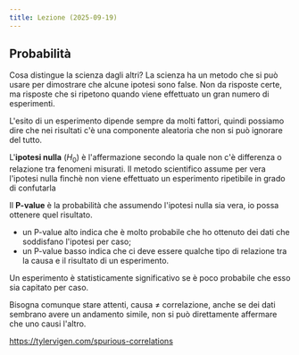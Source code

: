 ```yaml
---
title: Lezione (2025-09-19)
---
```


## Probabilità

Cosa distingue la scienza dagli altri? La scienza ha un metodo che si può usare
per dimostrare che alcune ipotesi sono false. Non da risposte certe, ma risposte
che si ripetono quando viene effettuato un gran numero di esperimenti.

L'esito di un esperimento dipende sempre da molti fattori, quindi possiamo dire
che nei risultati c'è una componente aleatoria che non si può ignorare del
tutto.

L'**ipotesi nulla** ($H_0$) è l'affermazione secondo la quale non c'è differenza
o relazione tra fenomeni misurati. Il metodo scientifico assume per vera
l'ipotesi nulla finchè non viene effettuato un esperimento ripetibile in grado
di confutarla

Il **P-value** è la probabilità che assumendo l'ipotesi nulla sia vera, io possa
ottenere quel risultato.

- un P-value alto indica che è molto probabile che ho ottenuto dei dati che
  soddisfano l'ipotesi per caso;
- un P-value basso indica che ci deve essere qualche tipo di relazione tra la
  causa e il risultato di un esperimento.

Un esperimento è statisticamente significativo se è poco probabile che esso sia
capitato per caso.

Bisogna comunque stare attenti, causa $\neq$ correlazione, anche se dei dati
sembrano avere un andamento simile, non si può direttamente affermare che uno
causi l'altro.

https://tylervigen.com/spurious-correlations
